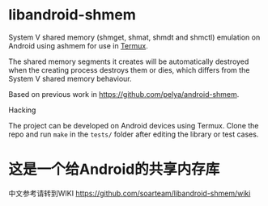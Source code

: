 libandroid-shmem
================
System V shared memory (shmget, shmat, shmdt and shmctl) emulation on Android using ashmem for use in [Termux](https://termux.com/).

The shared memory segments it creates will be automatically destroyed when the creating process destroys them or dies, which differs from the System V shared memory behaviour.

Based on previous work in https://github.com/pelya/android-shmem.

Hacking

The project can be developed on Android devices using Termux. Clone the repo and run `make` in the `tests/` folder after editing the library or test cases.


这是一个给Android的共享内存库
=======

中文参考请转到WIKI
https://github.com/soarteam/libandroid-shmem/wiki
